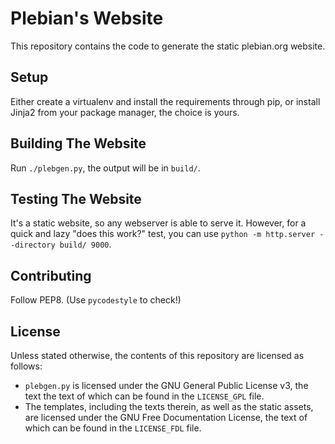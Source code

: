 # Plebian's Website

This repository contains the code to generate the static plebian.org website.


## Setup

Either create a virtualenv and install the requirements through pip, or install
Jinja2 from your package manager, the choice is yours.


## Building The Website

Run `./plebgen.py`, the output will be in `build/`.


## Testing The Website

It's a static website, so any webserver is able to serve it. However, for a
quick and lazy "does this work?" test, you can use
`python -m http.server --directory build/ 9000`.


## Contributing

Follow PEP8. (Use `pycodestyle` to check!)


## License

Unless stated otherwise, the contents of this repository are licensed as
follows:

 * `plebgen.py` is licensed under the GNU General Public License v3, the text
   the text of which can be found in the `LICENSE_GPL` file.
 * The templates, including the texts therein, as well as the static assets, are
   licensed under the GNU Free Documentation License, the text of which can be
   found in the `LICENSE_FDL` file.
